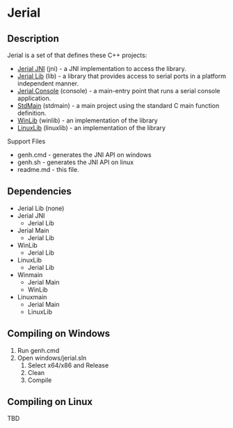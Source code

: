# Jerial

## Description

Jerial is a set of that defines these C++ projects:

* [Jerial JNI](jni/readme.md) (jni) - a JNI implementation to access the library.
* [Jerial Lib](lib/readme.md) (lib) - a library that provides access to serial ports in a platform independent manner.
* [Jerial Console](console/readme.md) (console) - a main-entry point that runs a serial console application.
* [StdMain](stdmain/readme.md) (stdmain) - a main project using the standard C main function definition.
* [WinLib](winlib/readme.md) (winlib) - an implementation of the library
* [LinuxLib](linuxlib/readme.md) (linuxlib) - an implementation of the library

Support Files

* genh.cmd - generates the JNI API on windows
* genh.sh - generates the JNI API on linux
* readme.md - this file.

## Dependencies

* Jerial Lib (none)
* Jerial JNI
  * Jerial Lib
* Jerial Main
  * Jerial Lib
* WinLib
  * Jerial Lib
* LinuxLib
  * Jerial Lib
* Winmain
  * Jerial Main
  * WinLib
* Linuxmain
  * Jerial Main
  * LinuxLib

## Compiling on Windows

1. Run genh.cmd
1. Open windows/jerial.sln
    1. Select x64/x86 and Release
    1. Clean
    1. Compile

## Compiling on Linux

TBD